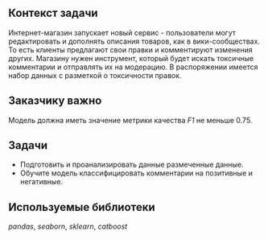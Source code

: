 ## Контекст задачи

Интернет-магазин запускает новый сервис - пользователи могут редактировать и дополнять описания товаров, как в вики-сообществах. 
То есть клиенты предлагают свои правки и комментируют изменения других. 
Магазину нужен инструмент, который будет искать токсичные комментарии и отправлять их на модерацию. 
В распоряжении имеется набор данных с разметкой о токсичности правок.


## Заказчику важно

Модель должна иметь значение метрики качества *F1* не меньше 0.75.

## Задачи

- Подготовить и проанализировать данные размеченные данные.
- Обучите модель классифицировать комментарии на позитивные и негативные. 

## Используемые библиотеки
*pandas*, *seaborn*, *sklearn*, *catboost*
